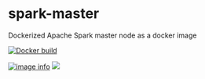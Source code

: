 # spark-master
Dockerized Apache Spark master node as a docker image

[![Docker build](http://dockeri.co/image/opengate/spark-master)](https://registry.hub.docker.com/u/opengate/spark-master/)

[![image info](https://images.microbadger.com/badges/image/opengate/spark-master.svg)](https:/microbadger.com/images/opengate/spark-master) [![](https://images.microbadger.com/badges/version/opengate/spark-master.svg)](http://microbadger.com/images/opengate/spark-master "Get your own version badge on microbadger.com")